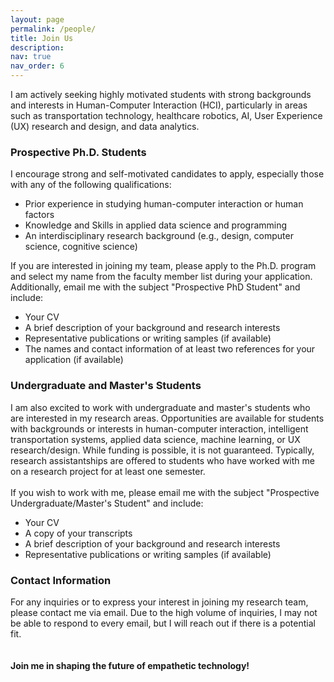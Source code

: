 ```yaml
---
layout: page
permalink: /people/
title: Join Us
description: 
nav: true
nav_order: 6
---
```

 
I am actively seeking highly motivated students with strong backgrounds and interests in Human-Computer Interaction (HCI), particularly in areas such as transportation technology, healthcare robotics, AI, User Experience (UX) research and design, and data analytics.
### Prospective Ph.D. Students
I encourage strong and self-motivated candidates to apply, especially those with any of the following qualifications:
- Prior experience in studying human-computer interaction or human factors
- Knowledge and Skills in applied data science and programming
- An interdisciplinary research background (e.g., design, computer science, cognitive science)

If you are interested in joining my team, please apply to the Ph.D. program and select my name from the faculty member list during your application. Additionally, email me with the subject "Prospective PhD Student" and include:
- Your CV
- A brief description of your background and research interests
- Representative publications or writing samples (if available)
- The names and contact information of at least two references for your application (if available)

### Undergraduate and Master's Students
I am also excited to work with undergraduate and master's students who are interested in my research areas. Opportunities are available for students with backgrounds or interests in human-computer interaction, intelligent transportation systems, applied data science, machine learning, or UX research/design. While funding is possible, it is not guaranteed. Typically, research assistantships are offered to students who have worked with me on a research project for at least one semester.<br />
<br />
If you wish to work with me, please email me with the subject "Prospective Undergraduate/Master's Student" and include:
- Your CV
- A copy of your transcripts
- A brief description of your background and research interests
- Representative publications or writing samples (if available)

### Contact Information
For any inquiries or to express your interest in joining my research team, please contact me via email. Due to the high volume of inquiries, I may not be able to respond to every email, but I will reach out if there is a potential fit.<br />
<br />
<br />
**Join me in shaping the future of empathetic technology!**

